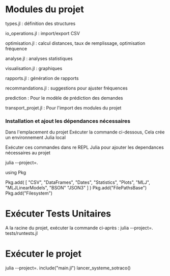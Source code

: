 # Modules du projet

types.jl : définition des structures

io_operations.jl : import/export CSV

optimisation.jl : calcul distances, taux de remplissage, optimisation fréquence

analyse.jl : analyses statistiques

visualisation.jl : graphiques

rapports.jl : génération de rapports

recommandations.jl : suggestions pour ajuster fréquences

prediction : Pour le modèle de prédiction des demandes

transport_projet.jl : Pour l'import des modules du projet

### Installation et ajout les dépendances nécessaires
Dans l'emplacement du projet Exécuter la commande ci-dessous, Cela crée un environnement Julia local

Exécuter ces commandes dans re REPL Julia pour ajouter les dependances nécessaires au projet

julia --project=.

using Pkg

Pkg.add(
    [
        "CSV", 
        "DataFrames", 
        "Dates", 
        "Statistics", 
        "Plots",
        "MLJ", 
        "MLJLinearModels", 
        "BSON"
        "JSON3"
    ]
)
Pkg.add("FilePathsBase")
Pkg.add("Filesystem")

# Exécuter Tests Unitaires
A la racine du projet, exécuter la commande ci-après : julia --project=. tests/runtests.jl

# Exécuter le projet
julia --project=.
include("main.jl")
lancer_systeme_sotraco()


